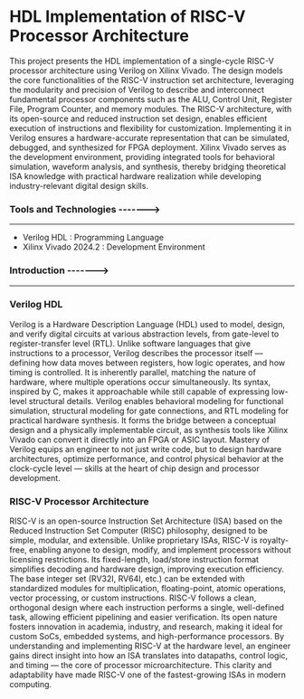 # HDL Implementation of RISC-V Processor Architecture

This project presents the HDL implementation of a single-cycle RISC-V processor architecture using Verilog on Xilinx Vivado. The design models the core functionalities of the RISC-V instruction set architecture, leveraging the modularity and precision of Verilog to describe and interconnect fundamental processor components such as the ALU, Control Unit, Register File, Program Counter, and memory modules. The RISC-V architecture, with its open-source and reduced instruction set design, enables efficient execution of instructions and flexibility for customization. Implementing it in Verilog ensures a hardware-accurate representation that can be simulated, debugged, and synthesized for FPGA deployment. Xilinx Vivado serves as the development environment, providing integrated tools for behavioral simulation, waveform analysis, and synthesis, thereby bridging theoretical ISA knowledge with practical hardware realization while developing industry-relevant digital design skills.

### Tools and Technologies ------->
---
- Verilog HDL : Programming Language
- Xilinx Vivado 2024.2 : Development Environment

### Introduction ------->
---
### Verilog HDL

Verilog is a Hardware Description Language (HDL) used to model, design, and verify digital circuits at various abstraction levels, from gate-level to register-transfer level (RTL). Unlike software languages that give instructions to a processor, Verilog describes the processor itself — defining how data moves between registers, how logic operates, and how timing is controlled. It is inherently parallel, matching the nature of hardware, where multiple operations occur simultaneously. Its syntax, inspired by C, makes it approachable while still capable of expressing low-level structural details. Verilog enables behavioral modeling for functional simulation, structural modeling for gate connections, and RTL modeling for practical hardware synthesis. It forms the bridge between a conceptual design and a physically implementable circuit, as synthesis tools like Xilinx Vivado can convert it directly into an FPGA or ASIC layout. Mastery of Verilog equips an engineer to not just write code, but to design hardware architectures, optimize performance, and control physical behavior at the clock-cycle level — skills at the heart of chip design and processor development.

### RISC-V Processor Architecture

RISC-V is an open-source Instruction Set Architecture (ISA) based on the Reduced Instruction Set Computer (RISC) philosophy, designed to be simple, modular, and extensible. Unlike proprietary ISAs, RISC-V is royalty-free, enabling anyone to design, modify, and implement processors without licensing restrictions. Its fixed-length, load/store instruction format simplifies decoding and hardware design, improving execution efficiency. The base integer set (RV32I, RV64I, etc.) can be extended with standardized modules for multiplication, floating-point, atomic operations, vector processing, or custom instructions. RISC-V follows a clean, orthogonal design where each instruction performs a single, well-defined task, allowing efficient pipelining and easier verification. Its open nature fosters innovation in academia, industry, and research, making it ideal for custom SoCs, embedded systems, and high-performance processors. By understanding and implementing RISC-V at the hardware level, an engineer gains direct insight into how an ISA translates into datapaths, control logic, and timing — the core of processor microarchitecture. This clarity and adaptability have made RISC-V one of the fastest-growing ISAs in modern computing.
